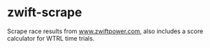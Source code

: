# zwift-scrape
Scrape race results from www.zwiftpower.com, also includes a score calculator for WTRL time trials.

